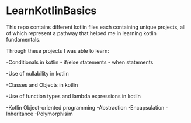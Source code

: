 # LearnKotlinBasics
This repo contains different kotlin files each containing unique projects, all of 
which represent a pathway that helped me in learning kotlin fundamentals.

Through these projects I was able to learn:

-Conditionals in kotlin 
    - if/else statements
    - when statements

-Use of nullability in kotlin

-Classes and Objects in kotlin

-Use of function types and lambda expressions in kotlin

-Kotlin Object-oriented programming 
 -Abstraction
 -Encapsulation
 -Inheritance
 -Polymorphisim